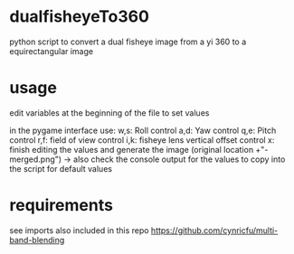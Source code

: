 # dualfisheyeTo360
python script to convert a dual fisheye image from a yi 360 to a equirectangular image

# usage
edit variables at the beginning of the file to set values

in the pygame interface use:
w,s: Roll control
a,d: Yaw control
q,e: Pitch control
r,f: field of view control
i,k: fisheye lens vertical offset control
x: finish editing the values and generate the image (original location +"-merged.png")
  -> also check the console output for the values to copy into the script for default values

# requirements
see imports
also included in this repo https://github.com/cynricfu/multi-band-blending
